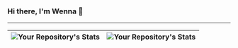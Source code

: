 ### Hi there, I'm Wenna 👋

--------------------------------------------------------------------

| ![Your Repository's Stats](https://github-readme-stats.vercel.app/api?username=crushedmonster&show_icons=true) | ![Your Repository's Stats](https://github-readme-stats.vercel.app/api/top-langs/?username=crushedmonster&layout=compact) |
| ------------- | ------------- |

<!--
**crushedmonster/crushedmonster** is a ✨ _special_ ✨ repository because its `README.md` (this file) appears on your GitHub profile.

Here are some ideas to get you started:

- 🔭 I’m currently working on ...
- 🌱 I’m currently learning ...
- 👯 I’m looking to collaborate on ...
- 🤔 I’m looking for help with ...
- 💬 Ask me about ...
- 📫 How to reach me: ...
- 😄 Pronouns: ...
- ⚡ Fun fact: ...
-->
